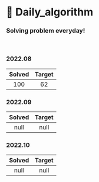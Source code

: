 # 🌈 Daily_algorithm


### Solving problem everyday!
<br/>

### 2022.08
|**Solved**| **Target** |
|:----:|:----------:|
|100|     62     |

### 2022.09
|**Solved**|**Target**|
|:----:|:-----:|
|null|null|

### 2022.10
|**Solved**|**Target**|
|:----:|:-----:|
|null|null|
